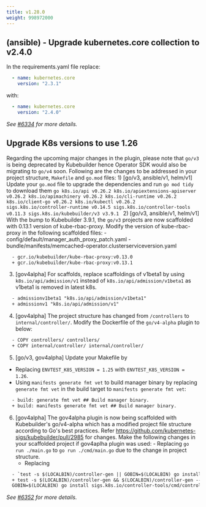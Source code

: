 ```yaml
---
title: v1.28.0
weight: 998972000
---
```


## (ansible) - Upgrade kubernetes.core collection to v2.4.0

In the requirements.yaml file replace:
```yaml
  - name: kubernetes.core
    version: "2.3.1"
```
with:
```yaml
  - name: kubernetes.core
    version: "2.4.0"
```

_See [#6334](https://github.com/graphitehealth/operator-sdk/pull/6334) for more details._

## Upgrade K8s versions to use 1.26

Regarding the upcoming major changes in the plugin, please note that `go/v3` is being deprecated by Kubebuilder hence Operator SDK would also be migrating to `go/v4` soon. Following are the changes to be addressed in your project structure, `Makefile` and `go.mod` files: 1) [go/v3, ansible/v1, helm/v1] Update your `go.mod` file to upgrade the dependencies and run `go mod tidy` to download them ```go k8s.io/api v0.26.2 k8s.io/apiextensions-apiserver v0.26.2 k8s.io/apimachinery v0.26.2 k8s.io/cli-runtime v0.26.2 k8s.io/client-go v0.26.2 k8s.io/kubectl v0.26.2 sigs.k8s.io/controller-runtime v0.14.5 sigs.k8s.io/controller-tools v0.11.3 sigs.k8s.io/kubebuilder/v3 v3.9.1 ``` 2) [go/v3, ansible/v1, helm/v1] With the bump to Kubebuilder 3.9.1, the `go/v3` projects are now scaffolded with 0.13.1 version of kube-rbac-proxy. Modify the version of kube-rbac-proxy in the following scaffolded files: - config/default/manager_auth_proxy_patch.yaml - bundle/manifests/memcached-operator.clusterserviceversion.yaml        

  ```diff
    - gcr.io/kubebuilder/kube-rbac-proxy:v0.13.0
    + gcr.io/kubebuilder/kube-rbac-proxy:v0.13.1
  ```
3) [gov4alpha] For scaffolds, replace scaffoldings of v1beta1 by using `k8s.io/api/admission/v1` instead of `k8s.io/api/admission/v1beta1` as v1beta1 is removed in latest k8s.
  ```diff
    - admissionv1beta1 "k8s.io/api/admission/v1beta1"
    + admissionv1 "k8s.io/api/admission/v1"
  ```
4) [gov4alpha] The project structure has changed from `/controllers` to `internal/controller/`. Modify the Dockerfile of the `go/v4-alpha` plugin to below:
  ```diff
    - COPY controllers/ controllers/
    + COPY internal/controller/ internal/controller/
  ```
5) [go/v3, gov4alpha] Update your Makefile by
  - Replacing `ENVTEST_K8S_VERSION = 1.25` with `ENVTEST_K8S_VERSION = 1.26`.
  - Using `manifests generate fmt vet` to build manager binary by replacing `generate fmt vet` in the build target to `manifests generate fmt vet`:
  ```diff
    - build: generate fmt vet ## Build manager binary.
    + build: manifests generate fmt vet ## Build manager binary.
  ```
6) [gov4alpha] The gov4alpha plugin is now being scaffolded with Kubebuilder's go/v4-alpha which has a modified project file structure according to Go's best practices. Refer https://github.com/kubernetes-sigs/kubebuilder/pull/2985 for changes. Make the following changes in your scaffolded project if gov4aplha plugin was used:          - Replacing `go run ./main.go` to `go run ./cmd/main.go` due to the change in project structure.
   - Replacing 
  ```diff 
    - `test -s $(LOCALBIN)/controller-gen || GOBIN=$(LOCALBIN) go install sigs.k8s.io/controller-tools/cmd/controller-gen@$(CONTROLLER_TOOLS_VERSION)`
    + test -s $(LOCALBIN)/controller-gen && $(LOCALBIN)/controller-gen --version | grep -q $(CONTROLLER_TOOLS_VERSION) || \
    GOBIN=$(LOCALBIN) go install sigs.k8s.io/controller-tools/cmd/controller-gen@$(CONTROLLER_TOOLS_VERSION)
  ```

_See [#6352](https://github.com/graphitehealth/operator-sdk/pull/6352) for more details._
